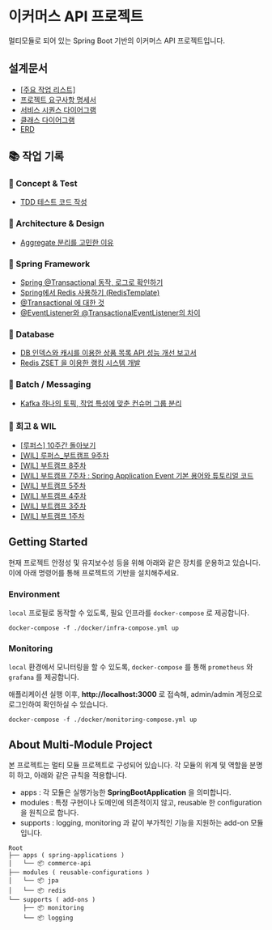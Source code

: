 # 이커머스 API 프로젝트
멀티모듈로 되어 있는 Spring Boot 기반의 이커머스 API 프로젝트입니다.

## 설계문서 

- [[주요 작업 리스트]](https://github.com/mybloom/commerce-api/pulls?q=is%3Apr+is%3Aclosed)
- [프로젝트 요구사항 명세서](./docs/design/01-requirements.md)
- [서비스 시퀀스 다이어그램](./docs/design/02-sequence-diagrams.md)
- [클래스 다이어그램](./docs/design/03-class-diagrams.md)
- [ERD](./docs/design/04-erd.md)

## 📚 작업 기록

### 🔹 Concept & Test
- [TDD 테스트 코드 작성](https://devstep.tistory.com/139)

### 🔹 Architecture & Design
- [Aggregate 분리를 고민한 이유](https://devstep.tistory.com/141)

### 🔹 Spring Framework
- [Spring @Transactional 동작, 로그로 확인하기](https://devstep.tistory.com/150)
- [Spring에서 Redis 사용하기 (RedisTemplate)](https://devstep.tistory.com/146)
- [@Transactional 에 대한 것](https://devstep.tistory.com/143)
- [@EventListener와 @TransactionalEventListener의 차이](https://devstep.tistory.com/152)

### 🔹 Database
- [DB 인덱스와 캐시를 이용한 상품 목록 API 성능 개선 보고서](https://devstep.tistory.com/145)
- [Redis ZSET 을 이용한 랭킹 시스템 개발](https://devstep.tistory.com/157)

### 🔹 Batch / Messaging
- [Kafka 하나의 토픽, 작업 특성에 맞춘 컨슈머 그룹 분리](https://devstep.tistory.com/154)


### 🔹 회고 & WIL
- [[루퍼스] 10주간 돌아보기](https://devstep.tistory.com/159)
- [[WIL] 루퍼스_부트캠프 9주차](https://devstep.tistory.com/158)
- [[WIL] 부트캠프 8주차](https://devstep.tistory.com/156)
- [[WIL] 부트캠프 7주차 : Spring Application Event 기본 용어와 튜토리얼 코드](https://devstep.tistory.com/155)
- [[WIL] 부트캠프 5주차](https://devstep.tistory.com/147)
- [[WIL] 부트캠프 4주차](https://devstep.tistory.com/144)
- [[WIL] 부트캠프 3주차](https://devstep.tistory.com/142)
- [[WIL] 부트캠프 1주차](https://devstep.tistory.com/140)

## Getting Started
현재 프로젝트 안정성 및 유지보수성 등을 위해 아래와 같은 장치를 운용하고 있습니다. 이에 아래 명령어를 통해 프로젝트의 기반을 설치해주세요.
### Environment
`local` 프로필로 동작할 수 있도록, 필요 인프라를 `docker-compose` 로 제공합니다.
```shell
docker-compose -f ./docker/infra-compose.yml up
```
### Monitoring
`local` 환경에서 모니터링을 할 수 있도록, `docker-compose` 를 통해 `prometheus` 와 `grafana` 를 제공합니다.

애플리케이션 실행 이후, **http://localhost:3000** 로 접속해, admin/admin 계정으로 로그인하여 확인하실 수 있습니다.
```shell
docker-compose -f ./docker/monitoring-compose.yml up
```

## About Multi-Module Project
본 프로젝트는 멀티 모듈 프로젝트로 구성되어 있습니다. 각 모듈의 위계 및 역할을 분명히 하고, 아래와 같은 규칙을 적용합니다.

- apps : 각 모듈은 실행가능한 **SpringBootApplication** 을 의미합니다.
- modules : 특정 구현이나 도메인에 의존적이지 않고, reusable 한 configuration 을 원칙으로 합니다.
- supports : logging, monitoring 과 같이 부가적인 기능을 지원하는 add-on 모듈입니다.

```
Root
├── apps ( spring-applications )
│   └── 📦 commerce-api
├── modules ( reusable-configurations )
│   └── 📦 jpa
│   └── 📦 redis
└── supports ( add-ons )
    ├── 📦 monitoring
    └── 📦 logging
```
